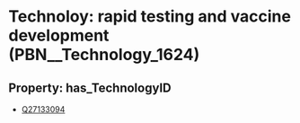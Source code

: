 # Technoloy: __rapid testing and vaccine development__ (PBN__Technology_1624)

## Property: has_TechnologyID

* [Q27133094](Q27133094)

